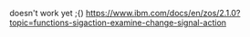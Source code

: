 doesn't work yet ;{)
https://www.ibm.com/docs/en/zos/2.1.0?topic=functions-sigaction-examine-change-signal-action
